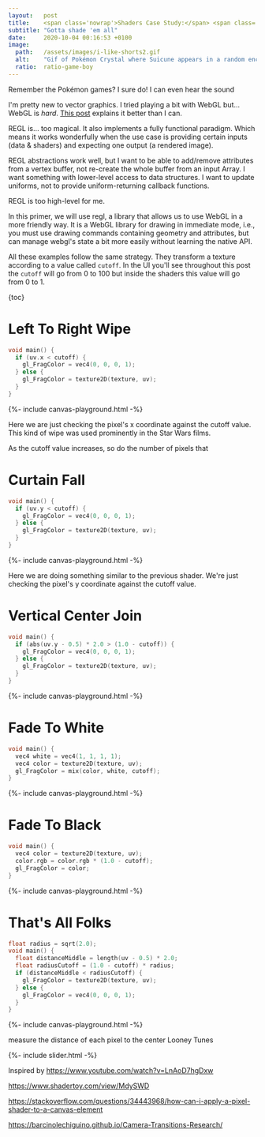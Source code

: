 ```yaml
---
layout:   post
title:    <span class='nowrap'>Shaders Case Study:</span> <span class='nowrap'>Pokémon Battle Transitions</span>
subtitle: "Gotta shade 'em all"
date:     2020-10-04 00:16:53 +0100
image:
  path:   /assets/images/i-like-shorts2.gif
  alt:    "Gif of Pokémon Crystal where Suicune appears in a random encounter."
  ratio:  ratio-game-boy
---
```


Remember the Pokémon games? I sure do! I can even hear the sound


I'm pretty new to vector graphics. I tried playing a bit with WebGL but... WebGL is _hard_. [This post] explains it better than I can.

REGL is… too magical. It also implements a fully functional paradigm. Which means it works wonderfully when the use case is providing certain inputs (data & shaders) and expecting one output (a rendered image).

REGL abstractions work well, but I want to be able to add/remove attributes from a vertex buffer, not re-create the whole buffer from an input Array. I want something with lower-level access to data structures. I want to update uniforms, not to provide uniform-returning callback functions.

REGL is too high-level for me.

In this primer, we will use regl, a library that allows us to use WebGL in a more friendly way. It is a WebGL library for drawing in immediate mode, i.e., you must use drawing commands containing geometry and attributes, but can manage webgl's state a bit more easily without learning the native API.

All these examples follow the same strategy. They transform a texture according to a value called `cutoff`. In the UI you'll see throughout this post the `cutoff` will go from 0 to 100 but inside the shaders this value will go from 0 to 1.

{toc}

<div class="shaders">
<div class="scene" data-texture-src="/assets/images/shaders-case-study-pokemon-battles/textures/1-red-trainer.png">
<div markdown="1">

# Left To Right Wipe

```cpp
void main() {
  if (uv.x < cutoff) {
    gl_FragColor = vec4(0, 0, 0, 1);
  } else {
    gl_FragColor = texture2D(texture, uv);
  }
}
```

<div>{%- include canvas-playground.html -%}</div>

Here we are just checking the pixel's x coordinate against the cutoff value.
This kind of wipe was used prominently in the Star Wars films.

As the cutoff value increases, so do the number of pixels that
</div>
</div>

<div class="scene" data-texture-src="/assets/images/shaders-case-study-pokemon-battles/textures/2-yellow-pikachu.png">
<div markdown="1">

# Curtain Fall

```cpp
void main() {
  if (uv.y < cutoff) {
    gl_FragColor = vec4(0, 0, 0, 1);
  } else {
    gl_FragColor = texture2D(texture, uv);
  }
}
```

<div>{%- include canvas-playground.html -%}</div>

Here we are doing something similar to the previous shader. We're just checking the pixel's y coordinate against the cutoff value.
</div>
</div>

<div class="scene" data-texture-src="/assets/images/shaders-case-study-pokemon-battles/textures/3-gold-grass.png">
<div markdown="1">

# Vertical Center Join

```cpp
void main() {
  if (abs(uv.y - 0.5) * 2.0 > (1.0 - cutoff)) {
    gl_FragColor = vec4(0, 0, 0, 1);
  } else {
    gl_FragColor = texture2D(texture, uv);
  }
}
```

<div>{%- include canvas-playground.html -%}</div>


</div>
</div>

<div class="scene" data-texture-src="/assets/images/shaders-case-study-pokemon-battles/textures/4-gold-gyarados.png">
<div markdown="1">

# Fade To White

```cpp
void main() {
  vec4 white = vec4(1, 1, 1, 1);
  vec4 color = texture2D(texture, uv);
  gl_FragColor = mix(color, white, cutoff);
}
```

<div>{%- include canvas-playground.html -%}</div>

</div>
</div>

<div class="scene" data-texture-src="/assets/images/shaders-case-study-pokemon-battles/textures/5-rival-cave.png">
<div markdown="1">

# Fade To Black

```cpp
void main() {
  vec4 color = texture2D(texture, uv);
  color.rgb = color.rgb * (1.0 - cutoff);
  gl_FragColor = color;
}
```

<div>{%- include canvas-playground.html -%}</div>


</div>
</div>

<div class="scene" data-texture-src="/assets/images/shaders-case-study-pokemon-battles/textures/6-ho-oh2.png">
<div markdown="1">

# That's All Folks

```cpp
float radius = sqrt(2.0);
void main() {
  float distanceMiddle = length(uv - 0.5) * 2.0;
  float radiusCutoff = (1.0 - cutoff) * radius;
  if (distanceMiddle < radiusCutoff) {
    gl_FragColor = texture2D(texture, uv);
  } else {
    gl_FragColor = vec4(0, 0, 0, 1);
  }
}
```

<div>{%- include canvas-playground.html -%}</div>

measure the distance of each pixel to the center
Looney Tunes
</div>
</div>

</div>

<script type="text/javascript" src="/assets/js/regl-2.0.1.min.js"></script>
{%- include slider.html -%}

[This post]: https://ivan.sanchezortega.es:444/devel/2019/02/14/a-rant-about-webgl-frameworks.html#a-rant-about-the-webgl-api

Inspired by https://www.youtube.com/watch?v=LnAoD7hgDxw

https://www.shadertoy.com/view/MdySWD

https://stackoverflow.com/questions/34443968/how-can-i-apply-a-pixel-shader-to-a-canvas-element

https://barcinolechiguino.github.io/Camera-Transitions-Research/
